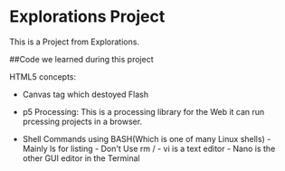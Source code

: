 # Explorations Project
This is a Project from Explorations.

##Code we learned during this project

HTML5 concepts: 
- Canvas tag which destoyed Flash

- p5 Processing: This is a processing library for the Web it can run prcessing projects in a browser.

- Shell Commands using BASH(Which is one of many Linux shells)
        - Mainly ls for listing
        - Don't Use rm /
        - vi is a text editor
        - Nano is the other GUI editor in the Terminal
